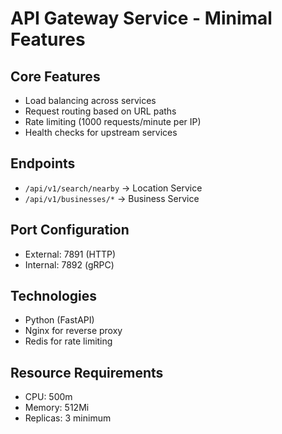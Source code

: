 # API Gateway Service - Minimal Features

## Core Features
- Load balancing across services
- Request routing based on URL paths
- Rate limiting (1000 requests/minute per IP)
- Health checks for upstream services

## Endpoints
- `/api/v1/search/nearby` → Location Service
- `/api/v1/businesses/*` → Business Service

## Port Configuration
- External: 7891 (HTTP)
- Internal: 7892 (gRPC)

## Technologies
- Python (FastAPI)
- Nginx for reverse proxy
- Redis for rate limiting

## Resource Requirements
- CPU: 500m
- Memory: 512Mi
- Replicas: 3 minimum